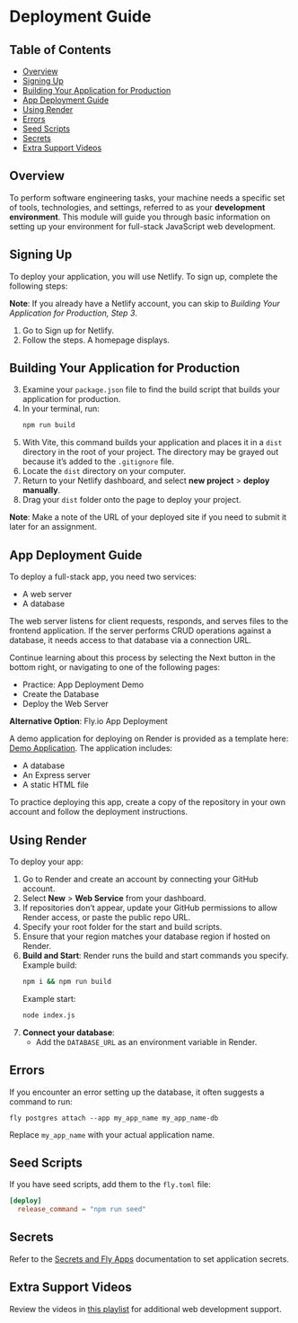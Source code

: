 # Deployment Guide

## Table of Contents
- [Overview](#overview)
- [Signing Up](#signing-up)
- [Building Your Application for Production](#building-your-application-for-production)
- [App Deployment Guide](#app-deployment-guide)
- [Using Render](#using-render)
- [Errors](#errors)
- [Seed Scripts](#seed-scripts)
- [Secrets](#secrets)
- [Extra Support Videos](#extra-support-videos)

## Overview
To perform software engineering tasks, your machine needs a specific set of tools, technologies, and settings, referred to as your **development environment**. This module will guide you through basic information on setting up your environment for full-stack JavaScript web development.

## Signing Up
To deploy your application, you will use Netlify. To sign up, complete the following steps:

**Note**: If you already have a Netlify account, you can skip to *Building Your Application for Production, Step 3*.

1. Go to Sign up for Netlify.
2. Follow the steps. A homepage displays.

## Building Your Application for Production
3. Examine your `package.json` file to find the build script that builds your application for production.
4. In your terminal, run: 
   ```bash
   npm run build
   ```
5. With Vite, this command builds your application and places it in a `dist` directory in the root of your project. The directory may be grayed out because it’s added to the `.gitignore` file.
6. Locate the `dist` directory on your computer.
7. Return to your Netlify dashboard, and select **new project** > **deploy manually**.
8. Drag your `dist` folder onto the page to deploy your project.

**Note**: Make a note of the URL of your deployed site if you need to submit it later for an assignment.

## App Deployment Guide
To deploy a full-stack app, you need two services:
- A web server
- A database

The web server listens for client requests, responds, and serves files to the frontend application. If the server performs CRUD operations against a database, it needs access to that database via a connection URL.

Continue learning about this process by selecting the Next button in the bottom right, or navigating to one of the following pages:
- Practice: App Deployment Demo
- Create the Database
- Deploy the Web Server

**Alternative Option**: Fly.io App Deployment

A demo application for deploying on Render is provided as a template here: [Demo Application](https://github.com/FullstackAcademy/my_uni_app). The application includes:
- A database
- An Express server
- A static HTML file

To practice deploying this app, create a copy of the repository in your own account and follow the deployment instructions.

## Using Render
To deploy your app:
1. Go to Render and create an account by connecting your GitHub account.
2. Select **New** > **Web Service** from your dashboard.
3. If repositories don’t appear, update your GitHub permissions to allow Render access, or paste the public repo URL.
4. Specify your root folder for the start and build scripts.
5. Ensure that your region matches your database region if hosted on Render.
6. **Build and Start**: Render runs the build and start commands you specify.
   Example build:
   ```bash
   npm i && npm run build
   ```
   Example start:
   ```bash
   node index.js
   ```
7. **Connect your database**: 
   - Add the `DATABASE_URL` as an environment variable in Render.

## Errors
If you encounter an error setting up the database, it often suggests a command to run:
```
fly postgres attach --app my_app_name my_app_name-db
```
Replace `my_app_name` with your actual application name.

## Seed Scripts
If you have seed scripts, add them to the `fly.toml` file:
```toml
[deploy]
  release_command = "npm run seed"
```

## Secrets
Refer to the [Secrets and Fly Apps](https://fly.io/docs/reference/secrets/) documentation to set application secrets.

## Extra Support Videos
Review the videos in [this playlist](https://www.youtube.com/playlist?list=PL... ) for additional web development support.